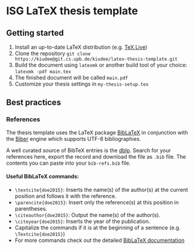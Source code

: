# ISG LaTeX thesis template

Getting started
---------------

1. Install an up-to-date LaTeX distribution (e.g. [TeX Live](https://www.tug.org/texlive/))
2. Clone the repository `git clone https://kiudee@git.cs.upb.de/kiudee/latex-thesis-template.git`
3. Build the document using `latexmk` or another build tool of your choice:
```latexmk -pdf main.tex```
4. The finished document will be called `main.pdf`
5. Customize your thesis settings in `my-thesis-setup.tex`

Best practices
------------------

### References
The thesis template uses the LaTeX package [BibLaTeX](https://www.ctan.org/pkg/biblatex?lang=de) in conjunction with the [Biber](http://biblatex-biber.sourceforge.net/) engine which supports UTF-8 bibliographies.

A well curated source of BibTeX entries is the [dblp](http://dblp.uni-trier.de/). Search for your references here, export the record and download the file as `.bib` file. The contents you can paste into your `bib-refs.bib` file.

#### Useful BibLaTeX commands:
* `\textcite{doe2015}`: Inserts the name(s) of the author(s) at the current position and 
follows it with the reference.
* `\parencite{doe2015}`: Insert only the reference(s) at this position in parentheses.
* `\citeauthor{doe2015}`: Output the name(s) of the author(s).
* `\citeyear{doe2015}`: Inserts the year of the publication.
* Capitalize the commands if it is at the beginning of a sentence (e.g. `\Textcite{doe2015}`)
* For more commands check out the detailed [BibLaTeX documentation](https://ftp.uni-erlangen.de/ctan/macros/latex/contrib/biblatex/doc/biblatex.pdf)